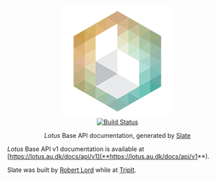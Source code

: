 <p style="text-align: center;">
  <img src="https://raw.githubusercontent.com/lotusbase/slate/master/source/images/logo.png" alt="Lotus Base">
  <br>
  <a href="https://travis-ci.org/tripit/slate"><img src="https://travis-ci.org/tripit/slate.svg?branch=master" alt="Build Status"></a>
</p>

<p style="text-align: center;"><em>Lotus</em> Base API documentation, generated by <a href="https://github.com/lord/slate" title="Slate">Slate</a></p>

*Lotus* Base API v1 documentation is available at [https://lotus.au.dk/docs/api/v1](**https://lotus.au.dk/docs/api/v1**).

Slate was built by [Robert Lord](https://lord.io) while at [TripIt](https://www.tripit.com/).